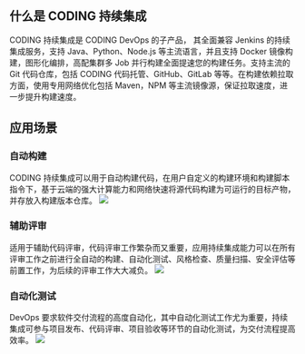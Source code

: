 ## 什么是 CODING 持续集成
CODING 持续集成是 CODING DevOps 的子产品， 其全面兼容 Jenkins 的持续集成服务，支持 Java、Python、Node.js 等主流语言，并且支持 Docker 镜像构建，图形化编排，高配集群多 Job 并行构建全面提速您的构建任务。支持主流的 Git 代码仓库，包括 CODING 代码托管、GitHub、GitLab 等等。在构建依赖拉取方面，使用专用网络优化包括 Maven，NPM 等主流镜像源，保证拉取速度，进一步提升构建速度。

## 应用场景
### 自动构建
CODING 持续集成可以用于自动构建代码，在用户自定义的构建环境和构建脚本指令下，基于云端的强大计算能力和网络快速将源代码构建为可运行的目标产物，并存放入构建版本仓库。
![](https://main.qcloudimg.com/raw/99ffc1d6e1323934124287b57fe1ebb9.png)
### 辅助评审
适用于辅助代码评审，代码评审工作繁杂而又重要，应用持续集成能力可以在所有评审工作之前进行全自动的构建、自动化测试、风格检查、质量扫描、安全评估等前置工作，为后续的评审工作大大减负。
![](https://main.qcloudimg.com/raw/3fab32a2a716511784fe5bb2fe00a882.png)
### 自动化测试
DevOps 要求软件交付流程的高度自动化，其中自动化测试工作尤为重要，持续集成可参与项目发布、代码评审、项目验收等环节的自动化测试，为交付流程提高效率。
![](https://main.qcloudimg.com/raw/de19746a48aac8339bdf9ab220cc0dda.png)
